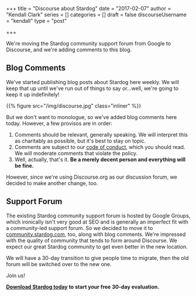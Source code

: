 +++
title = "Discourse about Stardog"
date = "2017-02-07"
author = "Kendall Clark"
series = []
categories = []
draft = false
discourseUsername = "kendall"
type = "post"

+++

We're moving the Stardog community support forum from Google to Discourse, and
we're adding comments to this blog. <!--more-->

## Blog Comments

We've started publishing blog posts about Stardog here weekly. We will keep that
up until we've run out of things to say or...well, we're going to keep it up
indefinitely!

{{% figure src="/img/discourse.jpg" class="inliner" %}}

But we don't want to monologue, so we've added blog comments here today.
However, a few provisos are in order:

1. Comments should be relevant, generally speaking. We will interpret this as
   charitably as possible, but it's best to stay on topic.
1. Comments are subject to
   our [code of conduct](https://community.stardog.com/t/stardog-community-code-of-conduct/27),
   which you should read. We will moderate comments that violate the policy.
1. Well, actually, that's it. **Be a merely decent person and everything will be fine.**

However, since we're using Discourse.org as our discussion forum, we decided to
make another change, too.

## Support Forum

The existing Stardog community support forum is hosted by Google Groups, which
ironically isn't very good at SEO and is generally an imperfect fit with a
community-led support forum. So we decided to move it
to [community.stardog.com](https://community.stardog.com/), too, along with blog
comments. We're impressed with the quality of community that tends to form
around Discourse. We expect our great Stardog community to get even better in
the new location.

We will have a 30-day transition to give people time to migrate, then the old
forum will be switched over to the new one.

Join us!

**[Download Stardog today](http://stardog.com/) to start your free 30-day
evaluation.**
